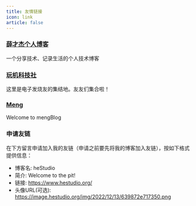 ```yaml
---
title: 友情链接
icon: link
article: false
---
```


### [薛才杰个人博客](https://www.xuecaijie.com/)
一个分享技术、记录生活的个人技术博客

### [玩机科技社](https://blog.csdn.net/m0_58782029)
这里是电子发烧友的集结地。友友们集合啦！

### [Meng](https://www.meng.me/)
Welcome to mengBlog

### 申请友链
在下方留言申请加入我的友链（申请之前要先将我的博客加入友链），按如下格式提供信息：
- 博客名: heStudio
- 简介: Welcome to the pit!
- 链接: https://www.hestudio.org/
- 头像URL(可选): https://image.hestudio.org/img/2022/12/13/639872e717350.png